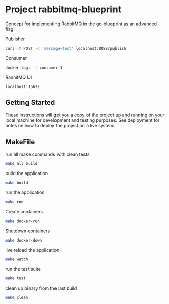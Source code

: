 # Project rabbitmq-blueprint

Concept for implementing RabbitMQ in the go-blueprint as an advanced flag.


Publisher
```bash
curl -X POST -d 'message=test' localhost:8088/publish
```

Consumer
```bash
docker logs -f consumer-1
```

RannitMQ UI
```bash
localhost:15672
```


## Getting Started

These instructions will get you a copy of the project up and running on your local machine for development and testing purposes. See deployment for notes on how to deploy the project on a live system.

## MakeFile

run all make commands with clean tests
```bash
make all build
```

build the application
```bash
make build
```

run the application
```bash
make run
```

Create containers
```bash
make docker-run
```

Shutdown containers
```bash
make docker-down
```

live reload the application
```bash
make watch
```

run the test suite
```bash
make test
```

clean up binary from the last build
```bash
make clean
```